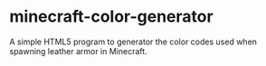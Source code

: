 minecraft-color-generator
=========================

A simple HTML5 program to generator the color codes used when spawning leather armor in Minecraft.
